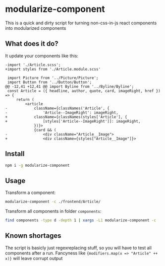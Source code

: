 # modularize-component
This is a quick and dirty script for turning non-css-in-js react components into modularized components
## What does it do?

It update your components like this:
```
-import './Article.scss';
+import styles from './Article.module.scss'

 import Picture from '../Picture/Picture';
 import Button from '../Button/Button';
@@ -12,41 +12,41 @@ import Byline from '../Byline/Byline';
 const Article = ({ headline, author, quote, card, imageRight, href }) => {
     return (
         <article
-            className={classNames('Article', {
-                'Article--ImageRight': imageRight,
+            className={classNames(styles['Article'], {
+                [styles['Article--ImageRight']]: imageRight,
             })}>
             {card && (
-                <div className="Article__Image">
+                <div className={styles["Article__Image"]}>
```

## Install
```bash
npm i -g modularize-component
```

## Usage
Transform a component:
```bash
modularize-component -c ./frontend/Article/
```

Transform all components in folder `components`:
```bash
find components -type d -depth 1 | xargs -L1 modularize-component -c
```


## Known shortages
The script is basicly just regexreplacing stuff, so you will have to test all components after a run. Fancyness like `{modifiers.map(x => "Article" ++ x)}` will leave corrupt output
